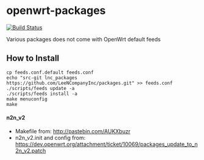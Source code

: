 openwrt-packages
================

[![Build Status](https://travis-ci.org/LeeNCompanyInc/packages.svg?branch=for-12.09.x)](https://travis-ci.org/LeeNCompanyInc/packages)

Various packages does not come with OpenWrt default feeds

## How to Install

```
cp feeds.conf.default feeds.conf
echo "src-git lnc_packages https://github.com/LeeNCompanyInc/packages.git" >> feeds.conf
./scripts/feeds update -a
./scripts/feeds install -a
make menuconfig
make
```

#### n2n_v2

* Makefile from: http://pastebin.com/AUKXbuzr
* n2n_v2.init and config from: https://dev.openwrt.org/attachment/ticket/10069/packages_update_to_n2n_v2.patch
